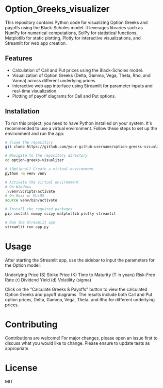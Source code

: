 # Option_Greeks_visualizer

This repository contains Python code for visualizing Option Greeks and payoffs using the Black-Scholes model. It leverages libraries such as NumPy for numerical computations, SciPy for statistical functions, Matplotlib for static plotting, Plotly for interactive visualizations, and Streamlit for web app creation.

## Features

- Calculation of Call and Put prices using the Black-Scholes model.
- Visualization of Option Greeks (Delta, Gamma, Vega, Theta, Rho, and Vanna) across different underlying prices.
- Interactive web app interface using Streamlit for parameter inputs and real-time visualization.
- Plotting of payoff diagrams for Call and Put options.

## Installation

To run this project, you need to have Python installed on your system. It's recommended to use a virtual environment. Follow these steps to set up the environment and run the app:

```bash
# Clone the repository
git clone https://github.com/your-github-username/option-greeks-visualizer.git

# Navigate to the repository directory
cd option-greeks-visualizer

# (Optional) Create a virtual environment
python -m venv venv

# Activate the virtual environment
# On Windows
.\venv\Scripts\activate
# On Unix or MacOS
source venv/bin/activate

# Install the required packages
pip install numpy scipy matplotlib plotly streamlit

# Run the Streamlit app
streamlit run app.py
```

# Usage
After starting the Streamlit app, use the sidebar to input the parameters for the Option model:

Underlying Price (S)
Strike Price (K)
Time to Maturity (T in years)
Risk-Free Rate (r)
Dividend Yield (d)
Volatility (sigma)

Click on the "Calculate Greeks & Payoffs" button to view the calculated Option Greeks and payoff diagrams. The results include both Call and Put option prices, Delta, Gamma, Vega, Theta, and Rho for different underlying prices.

# Contributing
Contributions are welcome! For major changes, please open an issue first to discuss what you would like to change. Please ensure to update tests as appropriate.

# License
MIT
